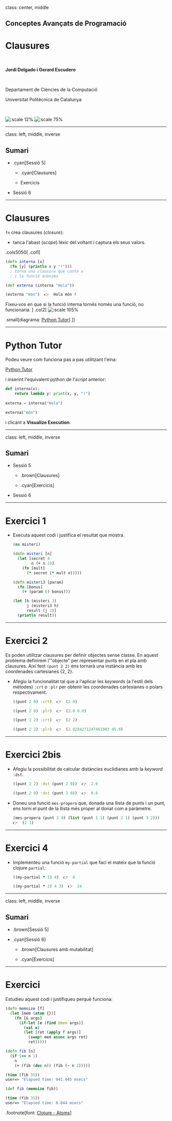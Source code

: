 class: center, middle

## Conceptes Avançats de Programació

# Clausures

<br>

**Jordi Delgado i Gerard Escudero**

<br>

Departament de Ciències de la Computació

Universitat Politècnica de Catalunya

<br>

![:scale 12%](figures/clojure_logo.png) ![:scale 75%](figures/fib.png)

---
class: left, middle, inverse

## Sumari

- .cyan[Sessió 5]

  - .cyan[Clausures]

  - Exercicis

- Sessió 6

---

# Clausures

`fn` crea clausures (*closure*):
- tanca l'abast (*scope*) lèxic del voltant i captura els seus valors.

.cols5050[
.col1[
```clojure
(defn interna [x]
  (fn [y] (println x y "!"))) 
  ; torna una clausura que conté x 
  ; i la funció anònima

(def externa (interna "Hola"))

(externa "món")  👉  Hola món !
```

Fixeu-vos en que si la funció interna tornés només una funció, no funcionaria.
]
.col2[
![:scale 105%](figures/clausura.png)

.small[diagrama: [Python Tutor](https://pythontutor.com)]
]]

---

# Python Tutor

Podeu veure com funciona pas a pas utilitzant l'eina:

[Python Tutor](https://pythontutor.com/visualize.html#mode=edit)

i inserint l'equivalent python de l'_script_ anterior:

```python
def interna(x):
    return lambda y: print(x, y, "!")
    
externa = interna("Hola")

externa("món")
```

i clicant a **Visualize Execution**.

---
class: left, middle, inverse

## Sumari

- Sessió 5

  - .brown[Clausures]

  - .cyan[Exercicis]

- Sessió 6

---

# Exercici 1

- Executa aquest codi i justifica el resultat que mostra.

    ```clojure
    (ns misteri)

    (defn misteri [n]
      (let [secret 4
            n (+ n 2)]
        (fn [mult]
          (* secret (* mult n)))))

    (defn misteri3 [param]
      (fn [bonus]
        (+ (param 6) bonus)))

    (let [h (misteri 3)
          j (misteri3 h)
          result (j 2)]
      (println result))
    ```

---

# Exercici 2

Es poden utilitzar clausures per definir objectes sense classe. En aquest problema definirem l'"objecte" per representar punts en el pla amb clausures. Així fent `(punt 2 2)` ens tornarà una instància amb les coordenades cartesianes {2, 2}.

- Afegiu la funcionalitat tal que a l'aplicar les *keywords* (a l'estil dels mètodes) `:crt` o `:plr` per obtenir les coordenades cartesianes o polars respectivament.

    ```clojure
    ((punt 2 0) :crt)  👉  (2 0)

    ((punt 2 0) :plr)  👉  (2.0 0.0)

    ((punt 2 2) :crt)  👉  (2 2)

    ((punt 2 2) :plr)  👉  (2.8284271247461903 45.0)
    ```

---

# Exercici 2bis

- Afegiu la possibilitat de calcular distàncies euclidianes amb la *keyword* `:dst`.

    ```clojure
    ((punt 2 2) :dst (punt 2 0))  👉  2.0

    ((punt 2 0) :dst (punt 2 0))  👉  0.0
    ```

- Doneu una funció `mes-propera` que, donada una llista de punts i un punt, ens torni el punt de la llista més proper al donat com a paràmetre.

    ```clojure
    (mes-propera (punt 2 0) (list (punt 1 1) (punt 2 1) (punt 3 2)))
    👉  (2 1)
    ```

---

# Exercici 4

- Implementeu una funció `my-partial` que faci el mateix que la funció clojure `partial`:

    ```clojure
    ((my-partial * 2) 4)  👉  8

    ((my-partial * 2) 4 3)  👉  24
    ```

---
class: left, middle, inverse

## Sumari

- .brown[Sessió 5]

- .cyan[Sessió 6]

  - .brown[Clausures amb mutabilitat]

  - .cyan[Exercicis]

---

# Exercici

Estudieu aquest codi i justifiqueu perquè funciona:

```clojure
(defn memoize [f]
  (let [mem (atom {})]
    (fn [& args]
      (if-let [e (find @mem args)]
        (val e)
        (let [ret (apply f args)]
          (swap! mem assoc args ret)
          ret)))))

(defn fib [n]
  (if (<= n 1)
    n
    (+ (fib (dec n)) (fib (- n 2)))))

(time (fib 35))
user=> "Elapsed time: 941.445 msecs"

(def fib (memoize fib))

(time (fib 35))
user=> "Elapsed time: 0.044 msecs"
```

.footnote[font: [Clojure - Atoms](https://clojure.org/reference/atoms)]



